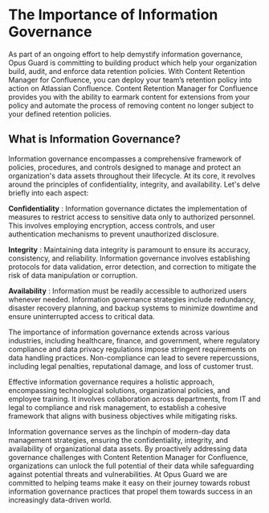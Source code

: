 # The Importance of Information Governance

As part of an ongoing effort to help demystify information governance, Opus Guard is committing to building product which help your organization build, audit, and enforce data retention policies. With Content Retention Manager for Confluence, you can deploy your team’s retention policy into action on Atlassian Confluence. Content Retention Manager for Confluence provides you with the ability to earmark content for extensions from your policy and automate the process of removing content no longer subject to your defined retention policies.

## What is Information Governance?
Information governance encompasses a comprehensive framework of policies, procedures, and controls designed to manage and protect an organization's data assets throughout their lifecycle. At its core, it revolves around the principles of confidentiality, integrity, and availability. Let's delve briefly into each aspect:

**Confidentiality**
: Information governance dictates the implementation of measures to restrict access to sensitive data only to authorized personnel. This involves employing encryption, access controls, and user authentication mechanisms to prevent unauthorized disclosure.

**Integrity**
: Maintaining data integrity is paramount to ensure its accuracy, consistency, and reliability. Information governance involves establishing protocols for data validation, error detection, and correction to mitigate the risk of data manipulation or corruption.

**Availability**
: Information must be readily accessible to authorized users whenever needed. Information governance strategies include redundancy, disaster recovery planning, and backup systems to minimize downtime and ensure uninterrupted access to critical data.

The importance of information governance extends across various industries, including healthcare, finance, and government, where regulatory compliance and data privacy regulations impose stringent requirements on data handling practices. Non-compliance can lead to severe repercussions, including legal penalties, reputational damage, and loss of customer trust.

Effective information governance requires a holistic approach, encompassing technological solutions, organizational policies, and employee training. It involves collaboration across departments, from IT and legal to compliance and risk management, to establish a cohesive framework that aligns with business objectives while mitigating risks.

Information governance serves as the linchpin of modern-day data management strategies, ensuring the confidentiality, integrity, and availability of organizational data assets. By proactively addressing data governance challenges with Content Retention Manager for Confluence, organizations can unlock the full potential of their data while safeguarding against potential threats and vulnerabilities. At Opus Guard we are committed to helping teams make it easy on their journey towards robust information governance practices that propel them towards success in an increasingly data-driven world.


